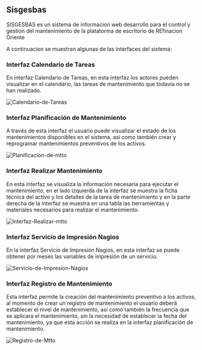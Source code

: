 
## Sisgesbas

SISGESBAS es un sistema de informacion web desarrollo para el control y gestion del mantenimiento de la platatorma de escritorio de REfinacion Oriente

A continuacion se muestran algiunas de las interfaces del sistema:


### Interfaz Calendario de Tareas
En interfaz Calendario de Tareas, en esta interfaz los actores pueden visualizar en el calendario, las tareas de mantenimiento que todavía no se han realizado.

<img src="https://i.ibb.co/wWhghdR/Calendario-de-Tareas.png" alt="Calendario-de-Tareas" border="0">


### Interfaz Planificación de Mantenimiento
A través de esta interfaz el usuario puede visualizar el estado de los mantenimientos disponibles en el sistema, así como también crear y reprogramar mantenimientos preventivos de los activos. 

<img src="https://i.ibb.co/6HZdbzv/Planificacion-de-mtto.png" alt="Planificacion-de-mtto" border="0">


### Interfaz Realizar Mantenimiento
En esta interfaz se visualiza la información necesaria para ejecutar el mantenimiento, en el lado izquierda de la interfaz se muestra la ficha técnica del activo y los detalles de la tarea de mantenimiento y en la parte derecha de la interfaz se muestra en una tabla las herramientas y materiales necesarios para realizar el mantenimiento. 

<img src="https://i.ibb.co/JBmStS2/Interfaz-Realizar-mtto.png" alt="Interfaz-Realizar-mtto" border="0">


### Interfaz Servicio de Impresión Nagios
En  la interfaz Servicio de Impresión Nagios, en esta interfaz se puede obtener por meses las variables de impresión de un servicio.

<img src="https://i.ibb.co/26bzG5x/Servicio-de-Impresion-Nagios.png" alt="Servicio-de-Impresion-Nagios" border="0">

### Interfaz Registro de Mantenimiento
Esta interfaz permite la creación del mantenimiento preventivo a los activos, al momento de crear un registro de mantenimiento el usuario deberá establecer el nivel de mantenimiento, así como también la frecuencia que se aplicara el mantenimiento, sin la necesidad de establecer la fecha del mantenimiento, ya que esta acción se realiza en la interfaz planificación de mantenimiento.  

<img src="https://i.ibb.co/QQQNW9H/Registro-de-Mtto.png" alt="Registro-de-Mtto" border="0">




